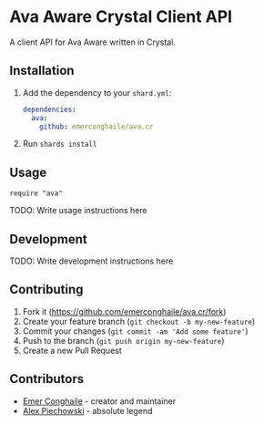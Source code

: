# Ava Aware Crystal Client API

A client API for Ava Aware written in Crystal.

## Installation

1. Add the dependency to your `shard.yml`:

   ```yaml
   dependencies:
     ava:
       github: emerconghaile/ava.cr
   ```

2. Run `shards install`

## Usage

```crystal
require "ava"
```

TODO: Write usage instructions here

## Development

TODO: Write development instructions here

## Contributing

1. Fork it (<https://github.com/emerconghaile/ava.cr/fork>)
2. Create your feature branch (`git checkout -b my-new-feature`)
3. Commit your changes (`git commit -am 'Add some feature'`)
4. Push to the branch (`git push origin my-new-feature`)
5. Create a new Pull Request

## Contributors

- [Emer Conghaile](https://github.com/emerconghaile) - creator and maintainer
- [Alex Piechowski](https://github.com/grepsedawk) - absolute legend
